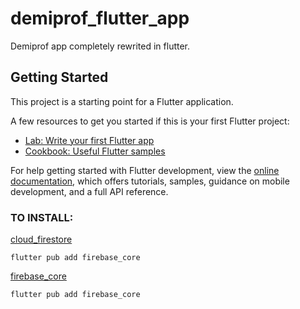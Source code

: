 # demiprof_flutter_app

Demiprof app completely rewrited in flutter.

## Getting Started

This project is a starting point for a Flutter application.

A few resources to get you started if this is your first Flutter project:

- [Lab: Write your first Flutter app](https://docs.flutter.dev/get-started/codelab)
- [Cookbook: Useful Flutter samples](https://docs.flutter.dev/cookbook)

For help getting started with Flutter development, view the
[online documentation](https://docs.flutter.dev/), which offers tutorials,
samples, guidance on mobile development, and a full API reference.

### TO INSTALL:
<a href="https://pub.dev/packages/cloud_firestore">cloud_firestore</a> 
```
flutter pub add firebase_core
```
<a href="https://pub.dev/packages/firebase_core/install">firebase_core</a> 
```
flutter pub add firebase_core
``` 